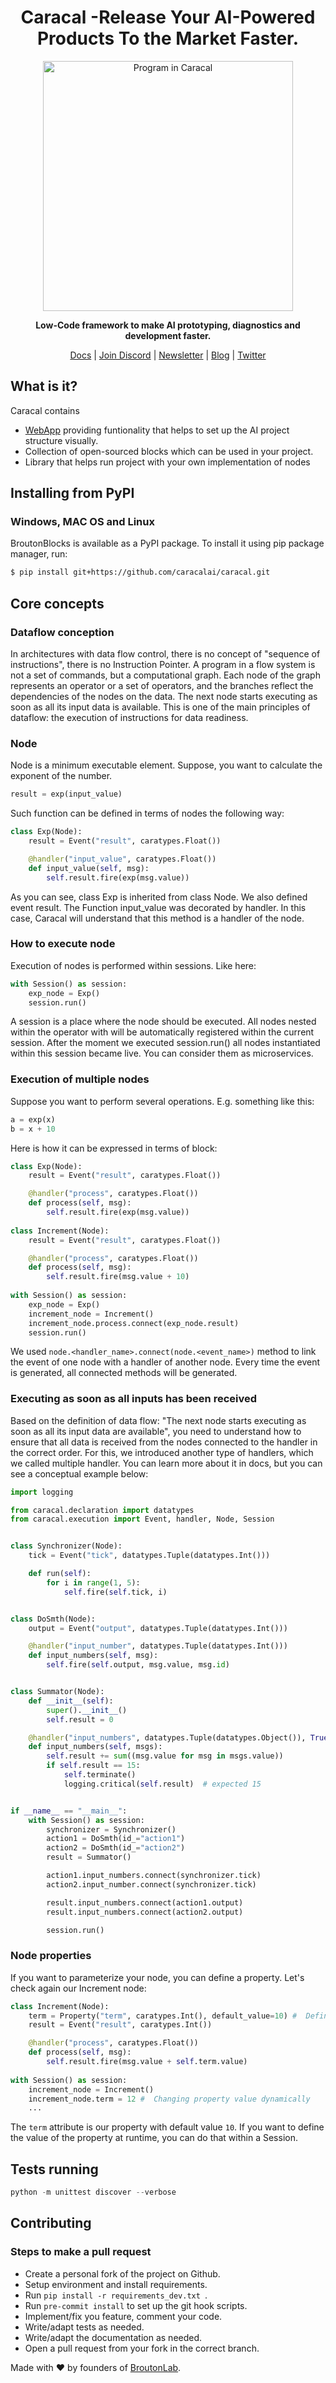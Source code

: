 <h1 align="center">Caracal -Release Your AI-Powered Products To the Market Faster.  </h1>

<p align="center">
<img align="center" src="https://caracal.ai/img/blocks3.35b077cf.png" alt="Program in Caracal" width="400"/>
</p>
<p align="center"><b>Low-Code framework to make AI prototyping, diagnostics and development faster.</b></p>

<p align="center">
  <a href="https://docs.caracal.ai/">Docs</a>
  |
  <a href="">Join Discord</a>
  |
  <a href="">Newsletter</a>
  |
  <a href="">Blog</a>
  |
  <a href="">Twitter</a>
</p>

## What is it?
Caracal contains
 - <a href="https://app.caracal.ai">WebApp</a> providing funtionality that helps to set up the AI project structure visually.
 - Collection of open-sourced blocks which can be used in your project.
 - Library that helps run project with your own implementation of nodes

## Installing from PyPI
### Windows, MAC OS and Linux
BroutonBlocks is available as a PyPI package. To install it using pip package manager, run:
```sh
$ pip install git+https://github.com/caracalai/caracal.git
```

## Core concepts
### Dataflow conception
In architectures with data flow control, there is no concept of "sequence of instructions", there is no Instruction Pointer. A program in a flow system is not a set of commands, but a computational graph. Each node of the graph represents an operator or a set of operators, and the branches reflect the dependencies of the nodes on the data. The next node starts executing as soon as all its input data is available. This is one of the main principles of dataflow: the execution of instructions for data readiness.

### Node
Node is a minimum executable element. Suppose, you want to calculate the exponent of the number.
```python
result = exp(input_value)
```
Such function can be defined in terms of nodes the following way:
```python
class Exp(Node):
    result = Event("result", caratypes.Float())

    @handler("input_value", caratypes.Float())
    def input_value(self, msg):
        self.result.fire(exp(msg.value))
```
As you can see, class Exp  is inherited from class Node. We also defined event result.
The Function input_value was decorated by handler. In this case, Caracal will understand that this method is a handler of the node. 

### How to execute node
Execution of nodes is performed within sessions. Like here:
```python
with Session() as session:
    exp_node = Exp()
    session.run()
```
A session is a place where the node should be executed. All nodes nested within the operator with will be automatically registered within the current session. 
After the moment we executed session.run() all nodes instantiated within this session became live. You can consider them as microservices.

### Execution of multiple nodes
Suppose you want to perform several operations.  E.g. something like this:
```python
a = exp(x)
b = x + 10
```
Here is how it can be expressed in terms of block:
```python
class Exp(Node):
    result = Event("result", caratypes.Float())

    @handler("process", caratypes.Float())
    def process(self, msg):
        self.result.fire(exp(msg.value))
        
class Increment(Node):
    result = Event("result", caratypes.Float())

    @handler("process", caratypes.Float())
    def process(self, msg):
        self.result.fire(msg.value + 10)
        
with Session() as session:
    exp_node = Exp()
    increment_node = Increment()
    increment_node.process.connect(exp_node.result)
    session.run()
```

We used ```node.<handler_name>.connect(node.<event_name>)``` method to link the event of one node with a handler of another node. Every time the event is generated, all connected methods will be generated.

### Executing as soon as all inputs has been received

Based on the definition of data flow: "The next node starts executing as soon as all its input data are available", you need to understand how to ensure that all data is received from the nodes connected to the handler in the correct order. For this, we introduced another type of handlers, which we called multiple handler. You can learn more about it in docs, but you can see a conceptual example below:

```python
import logging

from caracal.declaration import datatypes
from caracal.execution import Event, handler, Node, Session


class Synchronizer(Node):
    tick = Event("tick", datatypes.Tuple(datatypes.Int()))

    def run(self):
        for i in range(1, 5):
            self.fire(self.tick, i)


class DoSmth(Node):
    output = Event("output", datatypes.Tuple(datatypes.Int()))

    @handler("input_number", datatypes.Tuple(datatypes.Int()))
    def input_numbers(self, msg):
        self.fire(self.output, msg.value, msg.id)


class Summator(Node):
    def __init__(self):
        super().__init__()
        self.result = 0

    @handler("input_numbers", datatypes.Tuple(datatypes.Object()), True)
    def input_numbers(self, msgs):
        self.result += sum((msg.value for msg in msgs.value))
        if self.result == 15:
            self.terminate()
            logging.critical(self.result)  # expected 15


if __name__ == "__main__":
    with Session() as session:
        synchronizer = Synchronizer()
        action1 = DoSmth(id_="action1")
        action2 = DoSmth(id_="action2")
        result = Summator()

        action1.input_numbers.connect(synchronizer.tick)
        action2.input_number.connect(synchronizer.tick)

        result.input_numbers.connect(action1.output)
        result.input_numbers.connect(action2.output)

        session.run()
```

### Node properties
If you want to parameterize your node, you can define a property. Let's check again our Increment node:

```python
class Increment(Node):
    term = Property("term", caratypes.Int(), default_value=10) #  Defining property
    result = Event("result", caratypes.Int())

    @handler("process", caratypes.Float())
    def process(self, msg):
        self.result.fire(msg.value + self.term.value)
        
with Session() as session:
    increment_node = Increment()
    increment_node.term = 12 #  Changing property value dynamically
    ...
```
The ```term``` attribute is our property with default value ```10```. If you want to define the value of the property at runtime, you can do that within a Session. 


## Tests running

```python
python -m unittest discover --verbose
```

## Contributing
### Steps to make a pull request
- Create a personal fork of the project on Github.
- Setup environment and install requirements.
- Run ```pip install -r requirements_dev.txt ```.
- Run ``` pre-commit install ``` to set up the git hook scripts.
- Implement/fix you feature, comment your code.
- Write/adapt tests as needed.
- Write/adapt the documentation as needed.
- Open a pull request from your fork in the correct branch.



Made with :heart: by founders of <a href="https://broutonlab.com">BroutonLab</a>.

